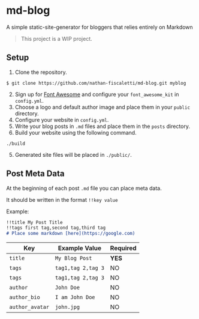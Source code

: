 # md-blog

A simple static-site-generator for bloggers that relies entirely on Markdown

> This project is a WIP project.

## Setup

1. Clone the repository.
```
$ git clone https://github.com/nathan-fiscaletti/md-blog.git myblog
```
2. Sign up for [Font Awesome](https://fontawesome.com) and configure your `font_awesome_kit` in `config.yml`.
2. Choose a logo and default author image and place them in your `public` directory.
3. Configure your website in `config.yml`. 
4. Write your blog posts in `.md` files and place them in the `posts` directory.
4. Build your website using the following command.
```
./build
```
5. Generated site files will be placed in `./public/`.

## Post Meta Data

At the beginning of each post `.md` file you can place meta data.

It should be written in the format `!!key value`

Example:
```md
!!title My Post Title
!!tags first tag,second tag,third tag
# Place some markdown [here](https://google.com)
```

|Key|Example Value|Required|
|---|---|---|
|`title`|`My Blog Post`|**YES**|
|`tags`|`tag1,tag 2,tag 3`|NO|
|`tags`|`tag1,tag 2,tag 3`|NO|
|`author`|`John Doe`|NO|
|`author_bio`|`I am John Doe`|NO|
|`author_avatar`|`john.jpg`|NO|